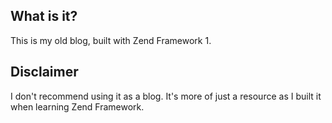 ## What is it?
This is my old blog, built with Zend Framework 1.  

## Disclaimer
I don't recommend using it as a blog.  It's more of just a resource as I built it when learning Zend Framework.
